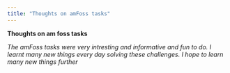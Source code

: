 ```yaml
---
title: "Thoughts on amFoss tasks"
---
```

<h><b>Thoughts on am foss tasks</b></h>
<p><i>The amFoss tasks were very intresting and informative and fun to do. I learnt many new things every day solving these challenges. I hope to learn many new things further</i></p>
